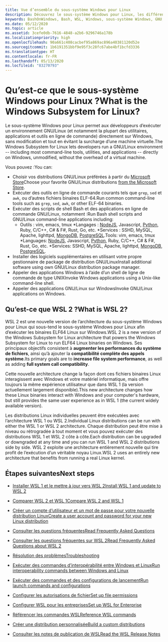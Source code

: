 ```yaml
---
title: Vue d’ensemble du sous-système Windows pour Linux
description: Découvrez le sous-système Windows pour Linux, les différentes versions et les différentes façons de les utiliser.
keywords: BashOnWindows, Bash, WSL, Windows, sous-système Windows, GNU, Linux
ms.date: 05/12/2020
ms.topic: article
ms.assetid: 3cefe0db-7616-4848-a2b6-9296746a178b
ms.localizationpriority: high
ms.openlocfilehash: 90a661c408cacbef95a869ac896a40381120d52e
ms.sourcegitcommit: 1b6191351bbf9e95f3c28fc67abe4bf1bcfd3336
ms.translationtype: HT
ms.contentlocale: fr-FR
ms.lasthandoff: 05/13/2020
ms.locfileid: "83270793"
---
```

# <a name="what-is-the-windows-subsystem-for-linux"></a><span data-ttu-id="70380-104">Qu’est-ce que le sous-système Windows pour Linux ?</span><span class="sxs-lookup"><span data-stu-id="70380-104">What is the Windows Subsystem for Linux?</span></span>

<span data-ttu-id="70380-105">Le sous-système Windows pour Linux permet aux développeurs d’exécuter un environnement GNU/Linux (et notamment la plupart des utilitaires, applications et outils en ligne de commande) directement sur Windows, sans modification et tout en évitant la surcharge d’une machine virtuelle.</span><span class="sxs-lookup"><span data-stu-id="70380-105">The Windows Subsystem for Linux lets developers run a GNU/Linux environment -- including most command-line tools, utilities, and applications -- directly on Windows, unmodified, without the overhead of a virtual machine.</span></span>

<span data-ttu-id="70380-106">Vous pouvez :</span><span class="sxs-lookup"><span data-stu-id="70380-106">You can:</span></span>

* <span data-ttu-id="70380-107">Choisir vos distributions GNU/Linux préférées à partir du [Microsoft Store](https://aka.ms/wslstore)</span><span class="sxs-lookup"><span data-stu-id="70380-107">Choose your favorite GNU/Linux distributions [from the Microsoft Store](https://aka.ms/wslstore).</span></span>
* <span data-ttu-id="70380-108">Exécuter des outils en ligne de commande courants tels que `grep`, `sed` et `awk`, ou d’autres fichiers binaires ELF-64.</span><span class="sxs-lookup"><span data-stu-id="70380-108">Run common command-line tools such as `grep`, `sed`, `awk`, or other ELF-64 binaries.</span></span>
* <span data-ttu-id="70380-109">Exécuter des scripts de shell Bash et des applications en ligne de commande GNU/Linux, notamment :</span><span class="sxs-lookup"><span data-stu-id="70380-109">Run Bash shell scripts and GNU/Linux command-line applications including:</span></span>  
    * <span data-ttu-id="70380-110">Outils : vim, emacs, tmux \*Langages : [NodeJS](https://docs.microsoft.com/windows/nodejs/setup-on-wsl2), Javascript, [Python](https://docs.microsoft.com/windows/python/web-frameworks), Ruby, C/C++, C# & F#, Rust, Go, etc. \*Services : SSHD, MySQL, Apache, lighttpd, [MongoDB](https://docs.microsoft.com/windows/nodejs/databases), [PostgreSQL](https://docs.microsoft.com/windows/python/databases).</span><span class="sxs-lookup"><span data-stu-id="70380-110">Tools: vim, emacs, tmux \*Languages: [NodeJS](https://docs.microsoft.com/windows/nodejs/setup-on-wsl2), Javascript, [Python](https://docs.microsoft.com/windows/python/web-frameworks), Ruby, C/C++, C# & F#, Rust, Go, etc. \*Services: SSHD, MySQL, Apache, lighttpd, [MongoDB](https://docs.microsoft.com/windows/nodejs/databases), [PostgreSQL](https://docs.microsoft.com/windows/python/databases).</span></span>
* <span data-ttu-id="70380-111">Installer des logiciels supplémentaires en utilisant votre propre gestionnaire de package de distribution GNU/Linux</span><span class="sxs-lookup"><span data-stu-id="70380-111">Install additional software using own GNU/Linux distribution package manager.</span></span>
* <span data-ttu-id="70380-112">Appeler des applications Windows à l’aide d’un shell de ligne de commande de type UNIX</span><span class="sxs-lookup"><span data-stu-id="70380-112">Invoke Windows applications using a Unix-like command-line shell.</span></span>
* <span data-ttu-id="70380-113">Appeler des applications GNU/Linux sur Windows</span><span class="sxs-lookup"><span data-stu-id="70380-113">Invoke GNU/Linux applications on Windows.</span></span>

## <a name="what-is-wsl-2"></a><span data-ttu-id="70380-114">Qu’est-ce que WSL 2 ?</span><span class="sxs-lookup"><span data-stu-id="70380-114">What is WSL 2?</span></span>

<span data-ttu-id="70380-115">WSL 2 est une nouvelle version de l’architecture du sous-système Windows pour Linux qui sous-tend le sous-système Windows pour Linux afin d’exécuter les binaires ELF64 Linux sur Windows.</span><span class="sxs-lookup"><span data-stu-id="70380-115">WSL 2 is a new version of the Windows Subsystem for Linux architecture that powers the Windows Subsystem for Linux to run ELF64 Linux binaries on Windows.</span></span> <span data-ttu-id="70380-116">Ses principaux objectifs consistent à **augmenter les performances du système de fichiers**, ainsi qu’à ajouter la **compatibilité complète des appels système**.</span><span class="sxs-lookup"><span data-stu-id="70380-116">Its primary goals are to **increase file system performance**, as well as adding **full system call compatibility**.</span></span>

<span data-ttu-id="70380-117">Cette nouvelle architecture change la façon dont ces fichiers binaires Linux interagissent avec Windows et votre matériel informatique, mais offre toujours la même expérience utilisateur que dans WSL 1 (la version actuellement largement disponible).</span><span class="sxs-lookup"><span data-stu-id="70380-117">This new architecture changes how these Linux binaries interact with Windows and your computer's hardware, but still provides the same user experience as in WSL 1 (the current widely available version).</span></span>

<span data-ttu-id="70380-118">Les distributions Linux individuelles peuvent être exécutées avec l’architecture WSL 1 ou WSL 2.</span><span class="sxs-lookup"><span data-stu-id="70380-118">Individual Linux distributions can be run with either the WSL 1 or WSL 2 architecture.</span></span> <span data-ttu-id="70380-119">Chaque distribution peut être mise à niveau ou rétrogradée à tout moment et vous pouvez exécuter des distributions WSL 1 et WSL 2 côte à côte.</span><span class="sxs-lookup"><span data-stu-id="70380-119">Each distribution can be upgraded or downgraded at any time and you can run WSL 1 and WSL 2 distributions side by side.</span></span> <span data-ttu-id="70380-120">WSL 2 exploite une architecture entièrement nouvelle qui tire profit de l’exécution d’un véritable noyau Linux.</span><span class="sxs-lookup"><span data-stu-id="70380-120">WSL 2 uses an entirely new architecture that benefits from running a real Linux kernel.</span></span>

## <a name="next-steps"></a><span data-ttu-id="70380-121">Étapes suivantes</span><span class="sxs-lookup"><span data-stu-id="70380-121">Next steps</span></span>

* [<span data-ttu-id="70380-122">Installer WSL 1 et le mettre à jour vers WSL 2</span><span class="sxs-lookup"><span data-stu-id="70380-122">Install WSL 1 and update to WSL 2</span></span>](./install-win10.md)

* [<span data-ttu-id="70380-123">Comparer WSL 2 et WSL 1</span><span class="sxs-lookup"><span data-stu-id="70380-123">Compare WSL 2 and WSL 1</span></span>](./compare-versions.md)

* [<span data-ttu-id="70380-124">Créer un compte d’utilisateur et un mot de passe pour votre nouvelle distribution Linux</span><span class="sxs-lookup"><span data-stu-id="70380-124">Create a user account and password for your new Linux distribution</span></span>](./user-support.md)

* [<span data-ttu-id="70380-125">Consulter les questions fréquentes</span><span class="sxs-lookup"><span data-stu-id="70380-125">Read Frequently Asked Questions</span></span>](./faq.md)

* [<span data-ttu-id="70380-126">Consulter les questions fréquentes sur WSL 2</span><span class="sxs-lookup"><span data-stu-id="70380-126">Read Frequently Asked Questions about WSL 2</span></span>](./wsl2-faq.md)

* [<span data-ttu-id="70380-127">Résolution des problèmes</span><span class="sxs-lookup"><span data-stu-id="70380-127">Troubleshooting</span></span>](./troubleshooting.md)

* [<span data-ttu-id="70380-128">Exécuter des commandes d’interopérabilité entre Windows et Linux</span><span class="sxs-lookup"><span data-stu-id="70380-128">Run interoperability commands between Windows and Linux</span></span>](./interop.md)

* [<span data-ttu-id="70380-129">Exécuter des commandes et des configurations de lancement</span><span class="sxs-lookup"><span data-stu-id="70380-129">Run launch commands and configurations</span></span>](./wsl-config.md)

* [<span data-ttu-id="70380-130">Configurer les autorisations de fichier</span><span class="sxs-lookup"><span data-stu-id="70380-130">Set up file permissions</span></span>](./file-permissions.md)

* [<span data-ttu-id="70380-131">Configurer WSL pour les entreprises</span><span class="sxs-lookup"><span data-stu-id="70380-131">Set up WSL for Enterprise</span></span>](./enterprise.md)

* [<span data-ttu-id="70380-132">Référencer les commandes WSL</span><span class="sxs-lookup"><span data-stu-id="70380-132">Reference WSL commands</span></span>](./reference.md)

* [<span data-ttu-id="70380-133">Créer une distribution personnalisée</span><span class="sxs-lookup"><span data-stu-id="70380-133">Build a custom distributions</span></span>](./build-custom-distro.md)

* [<span data-ttu-id="70380-134">Consulter les notes de publication de WSL</span><span class="sxs-lookup"><span data-stu-id="70380-134">Read the WSL Release Notes</span></span>](./release-notes.md)
